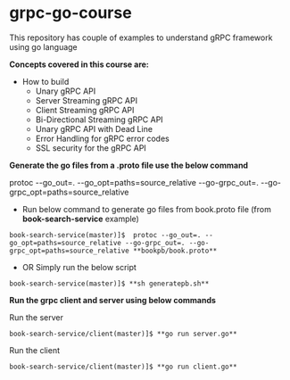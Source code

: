 # grpc-go-course

This repository has couple of examples to understand gRPC framework using go language

**Concepts covered in this course are:**
- How to build 
  -   Unary gRPC API
  -   Server Streaming gRPC API
  -   Client Streaming gRPC API
  -   Bi-Directional Streaming gRPC API
  -   Unary gRPC API with Dead Line
  -   Error Handling for gRPC error codes
  -   SSL security for the gRPC API


**Generate the go files from a .proto file use the below command**
  
  protoc --go_out=. --go_opt=paths=source_relative --go-grpc_out=. --go-grpc_opt=paths=source_relative **<proto file path>**
  
  -  Run below command to generate go files from book.proto file (from **book-search-service** example)
    
    book-search-service(master)]$  protoc --go_out=. --go_opt=paths=source_relative --go-grpc_out=. --go-grpc_opt=paths=source_relative **bookpb/book.proto**
  
  -  OR Simply run the below script
    
    book-search-service(master)]$ **sh generatepb.sh**
  
  
**Run the grpc client and server using below commands**

 Run the server
 
    book-search-service/client(master)]$ **go run server.go**
 
 Run the client
 
    book-search-service/client(master)]$ **go run client.go**
 
 
